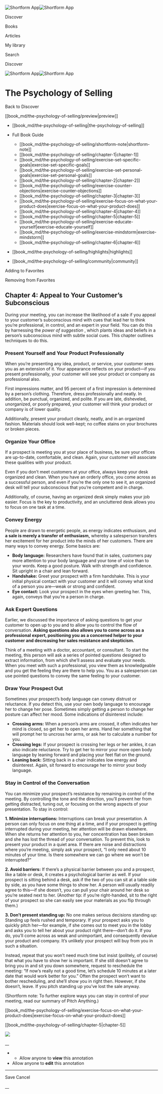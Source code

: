 ![Shortform App](/img/logo.36a2399e.svg)![Shortform App](/img/logo-dark.70c1b072.svg)

Discover

Books

Articles

My library

Search

Discover

![Shortform App](/img/logo.36a2399e.svg)![Shortform App](/img/logo-dark.70c1b072.svg)

# The Psychology of Selling

Back to Discover

[[book_md/the-psychology-of-selling/preview|preview]]

  * [[book_md/the-psychology-of-selling|the-psychology-of-selling]]
  * Full Book Guide

    * [[book_md/the-psychology-of-selling/shortform-note|shortform-note]]
    * [[book_md/the-psychology-of-selling/chapter-1|chapter-1]]
    * [[book_md/the-psychology-of-selling/exercise-set-specific-goals|exercise-set-specific-goals]]
    * [[book_md/the-psychology-of-selling/exercise-set-personal-goals|exercise-set-personal-goals]]
    * [[book_md/the-psychology-of-selling/chapter-2|chapter-2]]
    * [[book_md/the-psychology-of-selling/exercise-counter-objections|exercise-counter-objections]]
    * [[book_md/the-psychology-of-selling/chapter-3|chapter-3]]
    * [[book_md/the-psychology-of-selling/exercise-focus-on-what-your-product-does|exercise-focus-on-what-your-product-does]]
    * [[book_md/the-psychology-of-selling/chapter-4|chapter-4]]
    * [[book_md/the-psychology-of-selling/chapter-5|chapter-5]]
    * [[book_md/the-psychology-of-selling/exercise-educate-yourself|exercise-educate-yourself]]
    * [[book_md/the-psychology-of-selling/exercise-mindstorm|exercise-mindstorm]]
    * [[book_md/the-psychology-of-selling/chapter-6|chapter-6]]
  * [[book_md/the-psychology-of-selling/highlights|highlights]]
  * [[book_md/the-psychology-of-selling/community|community]]



Adding to Favorites 

Removing from Favorites 

## Chapter 4: Appeal to Your Customer’s Subconscious

During your meeting, you can increase the likelihood of a sale if you appeal to your customer’s subconscious mind with cues that lead her to think you’re professional, in control, and an expert in your field. You can do this by harnessing the _power of suggestion_ , which plants ideas and beliefs in a person’s subconscious mind with subtle social cues. This chapter outlines techniques to do this.

### Present Yourself and Your Product Professionally

When you’re presenting any idea, product, or service, your customer sees you as an extension of it. Your appearance reflects on your product—if you present professionally, your customer will see your product or company as professional also.

First impressions matter, and 95 percent of a first impression is determined by a person’s clothing. Therefore, dress professionally and neatly. In addition, be punctual, organized, and polite. If you are late, disheveled, unorganized, or poorly prepared, your customer will think your product or company is of lower quality.

Additionally, present your product cleanly, neatly, and in an organized fashion. Materials should look well-kept; no coffee stains on your brochures or broken pieces.

### Organize Your Office

If a prospect is meeting you at your place of business, be sure your offices are up-to-date, comfortable, and clean. Again, your customer will associate these qualities with your product.

Even if you don’t meet customers at your office, always keep your desk organized and clean. When you have an orderly office, you come across as a successful person, and even if you’re the only one to see it, an organized desk will tell your subconscious that you’re competent and in charge.

Additionally, of course, having an organized desk simply makes your job easier. Focus is the key to productivity, and an uncluttered desk allows you to focus on one task at a time.

### Convey Energy

People are drawn to energetic people, as energy indicates enthusiasm, and **a sale is merely a transfer of enthusiasm,** whereby a salesperson transfers her excitement for her product into the minds of her customers. There are many ways to convey energy. Some basics are:

  * **Body language:** Researchers have found that in sales, customers pay more attention to your body language and your tone of voice than to your words. Keep a good posture. Walk with strength and confidence. Sit upright in a chair and lean forward. 
  * **Handshake:** Greet your prospect with a firm handshake. This is your initial physical contact with your customer and it will convey what kind of a person you are—weak or strong and confident.
  * **Eye contact:** Look your prospect in the eyes when greeting her. This, again, conveys that you’re a person in charge. 



### Ask Expert Questions

Earlier, we discussed the importance of asking questions to get your customer to open up to you and to allow you to control the flow of conversation. **Asking questions also allows you to come across as a professional expert, positioning you as a concerned helper to your customer and decreasing her sales resistance and skepticism.**

Think of a meeting with a doctor, accountant, or consultant. To start the meeting, this person will ask a series of pointed questions designed to extract information, from which she’ll assess and evaluate your needs. When you meet with such a professional, you view them as knowledgeable and you get the feeling they are there to help you. You as a salesperson can use pointed questions to convey the same feeling to your customer.

### Draw Your Prospect Out

Sometimes your prospect’s body language can convey distrust or reluctance. If you detect this, use your own body language to encourage her to change her pose. Sometimes simply getting a person to change her posture can affect her mood. Some indications of disinterest include:

  * **Crossing arms:** When a person’s arms are crossed, it often indicates her mind is closed, so get her to open her arms. Hand her something that will prompt her to uncross her arms, or ask her to calculate a number for you. 
  * **Crossing legs:** If your prospect is crossing her legs or her ankles, it can also indicate reluctance. Try to get her to mirror your more open body language by leaning forward and placing your feet flat on the ground. 
  * **Leaning back:** Sitting back in a chair indicates low energy and disinterest. Again, sit forward to encourage her to mirror your body language.



### Stay in Control of the Conversation

You can minimize your prospect’s resistance by remaining in control of the meeting. By controlling the tone and the direction, you’ll prevent her from getting distracted, tuning out, or focusing on the wrong aspects of your presentation. To stay in control:

**1\. Minimize interruptions:** Interruptions can break your presentation. A person can only focus on one thing at a time, and if your prospect is getting interrupted during your meeting, her attention will be drawn elsewhere. When she returns her attention to you, her concentration has been broken and she has lost the thread of your conversation. To prevent this, look to present your product in a quiet area. If there are noise and distractions where you’re meeting, simply ask your prospect, “I only need about 10 minutes of your time. Is there somewhere we can go where we won’t be interrupted?”

**2\. Avoid barriers:** If there’s a physical barrier between you and a prospect, like a table or desk, it creates a psychological barrier as well. If your prospect is sitting behind a desk, ask if the two of you can sit at a table side by side, as you have some things to show her. A person will usually readily agree to this—if she doesn’t, you can pull your chair around her desk so you’re seated next to her. (Another tip: if you’re right-handed, sit to the right of your prospect so she can easily see your materials as you flip through them.)

**3\. Don’t present standing up:** No one makes serious decisions standing up: Standing up feels rushed and temporary. If your prospect asks you to quickly pitch her—for example, if she comes out to meet you in the lobby and asks you to tell her about your product right there—don’t do it. If you do, you’ll come across as weak and unimportant, and consequently devalue your product and company. It’s unlikely your prospect will buy from you in such a situation.

Instead, repeat that you won’t need much time but insist (politely, of course) that what you have to show her is important. If she still doesn't agree to bring you in and sit you down somewhere, request to reschedule the meeting: “If now’s really not a good time, let’s schedule 10 minutes at a later date that would work better for you.” Often the prospect won’t want to bother rescheduling, and she’ll show you in right then. However, if she doesn’t, leave. If you pitch standing up you’ve lost the sale anyway.

(Shortform note: To further explore ways you can stay in control of your meeting, read our summary of Pitch Anything.)

[[book_md/the-psychology-of-selling/exercise-focus-on-what-your-product-does|exercise-focus-on-what-your-product-does]]

[[book_md/the-psychology-of-selling/chapter-5|chapter-5]]

![](https://bat.bing.com/action/0?ti=56018282&Ver=2&mid=3b3d47f0-b80c-481f-8285-2e144751b061&sid=1711133063fa11eebdec89a8b8ae3bbc&vid=171147a063fa11eea7440fcfeb230d96&vids=0&msclkid=N&pi=0&lg=en-US&sw=800&sh=600&sc=24&nwd=1&tl=Shortform%20%7C%20Book&p=https%3A%2F%2Fwww.shortform.com%2Fapp%2Fbook%2Fthe-psychology-of-selling%2Fchapter-4&r=&lt=297&evt=pageLoad&sv=1&rn=978537)

__

  *   * Allow anyone to **view** this annotation
  * Allow anyone to **edit** this annotation



* * *

Save Cancel

__



